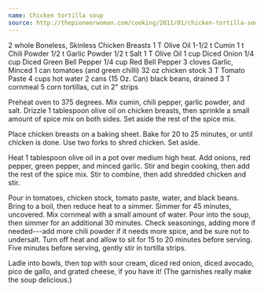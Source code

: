 ```yaml
---
name: Chicken tortilla soup
source: http://thepioneerwoman.com/cooking/2011/01/chicken-tortilla-soup/
---
```


2 whole Boneless, Skinless Chicken Breasts
1 T Olive Oil
1-1/2 t Cumin
1 t Chili Powder
1/2 t Garlic Powder
1/2 t Salt
1 T Olive Oil
1 cup Diced Onion
1/4 cup Diced Green Bell Pepper
1/4 cup Red Bell Pepper
3 cloves Garlic, Minced
1 can tomatoes (and green chilli)
32 oz chicken stock
3 T Tomato Paste
4 cups hot water
2 cans (15 Oz. Can) black beans, drained
3 T cornmeal
5 corn tortillas, cut in 2" strips

Preheat oven to 375 degrees. Mix cumin, chili pepper, garlic powder, and salt. Drizzle 1 tablespoon olive oil on chicken breasts, then sprinkle a small amount of spice mix on both sides. Set aside the rest of the spice mix.

Place chicken breasts on a baking sheet. Bake for 20 to 25 minutes, or until chicken is done. Use two forks to shred chicken. Set aside.

Heat 1 tablespoon olive oil in a pot over medium high heat. Add onions, red pepper, green pepper, and minced garlic. Stir and begin cooking, then add the rest of the spice mix. Stir to combine, then add shredded chicken and stir.

Pour in tomatoes, chicken stock, tomato paste, water, and black beans. Bring to a boil, then reduce heat to a simmer. Simmer for 45 minutes, uncovered.
Mix cornmeal with a small amount of water. Pour into the soup, then simmer for an additional 30 minutes. Check seasonings, adding more if needed---add more chili powder if it needs more spice, and be sure not to undersalt. Turn off heat and allow to sit for 15 to 20 minutes before serving. Five minutes before serving, gently stir in tortilla strips.

Ladle into bowls, then top with sour cream, diced red onion, diced avocado, pico de gallo, and grated cheese, if you have it! (The garnishes really make the soup delicious.)

